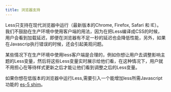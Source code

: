 ```yaml
---
title: 浏览器支持
---
```


Less只支持在现代浏览器中运行（最新版本的Chrome, Firefox, Safari 和 IE）。我们不鼓励在生产环境中使用客户端的用法，因为在把Less编译成CSS的时候，用户会看到加载延迟，即便在浏览器有不足一秒的延迟也会降低性能，另外，如果在Javascrip执行错误的时候，还会引起美观问题。

某些情况下在生产环境中使用less客户端是合理的，例如你想让用户去调整影响主题的Less变量，然后将这些Less变量实时展示给他们看，在这种情况下，用户就不用担心在等待样式更新之后才能让他们看到调整之后的Less变量。

如果你想在低版本的浏览器中运行Less,需要引入一个能增加less所需Javascript功能的 [es-5 shim](https://github.com/kriskowal/es5-shim)。

